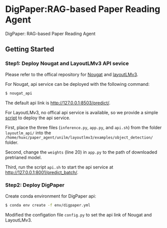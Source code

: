 # DigPaper:RAG-based Paper Reading Agent
DigPaper: RAG-based Paper Reading Agent

## Getting Started

### Step1: Deploy Nougat and LayoutLMv3 API sevice

Please refer to the offical repository for [Nougat](https://github.com/facebookresearch/nougat) and [layoutLMv3](https://github.com/microsoft/unilm/tree/master/layoutlmv3).

For Nougat, api service can be deployed with the following command:

```bash
$ nougat_api
```

The default api link is http://127.0.0.1:8503/predict/.

For LayoutLMv3, no offical api service is available, so we provide a simple [script](./layoutlm_api/app.py) to deploy the api service. 

First, place the three files (`inference.py`, `app.py`, and `api.sh`) from the folder `layoutlm_api/` into the `/home/huxc/paper_agent/unilm/layoutlmv3/examples/object_detection/` folder. 

Second, change the `weights` (line 20) in `app.py` to the path of downloaded pretrianed model.

Third, run the script `api.sh` to start the api service at http://127.0.0.1:8001/predict_batch/.

### Step2: Deploy DigPaper

Create conda environment for DigPaper api:
```bash
$ conda env create -f env/digpaper.yml
```

Modified the configation file `config.py` to set the api link of Nougat and LayoutLMv3. 
